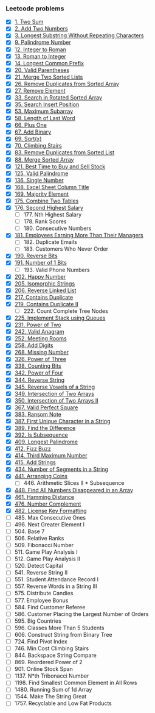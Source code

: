 ### Leetcode problems
* [x] [1\. Two Sum](1.py)
* [x] [2\. Add Two Numbers](2.py)
* [X] [3\. Longest Substring Without Repeating Characters](3.py)
* [X] [9\. Palindrome Number](9.py)
* [x] [12\. Integer to Roman](12.py)
* [x] [13\. Roman to Integer](13.py)
* [x] [14\. Longest Common Prefix](14.py)
* [x] [20\. Valid Parentheses](20.py)
* [x] [21\. Merge Two Sorted Lists](21.py)
* [x] [26\. Remove Duplicates from Sorted Array](26.py)
* [x] [27\. Remove Element](27.py)
* [x] [33\. Search in Rotated Sorted Array](33.py)
* [x] [35\. Search Insert Position](35.py)
* [x] [53\. Maximum Subarray](53.py)
* [x] [58\. Length of Last Word](58.py)
* [x] [66\. Plus One](66.py)
* [x] [67\. Add Binary](67.py)
* [x] [69\. Sqrt(x)](69.py)
* [x] [70\. Climbing Stairs](70.py)
* [x] [83\. Remove Duplicates from Sorted List](83.py)
* [x] [88\. Merge Sorted Array](88.py)
* [x] [121\. Best Time to Buy and Sell Stock](121.py)
* [x] [125\. Valid Palindrome](125.py)
* [x] [136\. Single Number](136.py)
* [x] [168\. Excel Sheet Column Title](168.py)
* [x] [169\. Majority Element](169.py)
* [x] [175\. Combine Two Tables](175.sql)
* [x] [176\. Second Highest Salary](176.sql)
  * [ ] 177\. Nth Highest Salary
  * [ ] 178\. Rank Scores
  * [ ] 180\. Consecutive Numbers
* [X] [181\. Employees Earning More Than Their Managers](181.sql)
  * [ ] 182\. Duplicate Emails
  * [ ] 183\. Customers Who Never Order
* [x] [190\. Reverse Bits](190.py)
* [x] [191\. Number of 1 Bits](191.py)
  * [ ] 193\. Valid Phone Numbers
* [x] [202\. Happy Number](202.py)
* [x] [205\. Isomorphic Strings](205.py)
* [x] [206\. Reverse Linked List](206.py)
* [x] [217\. Contains Duplicate](217.py)
* [x] [219\. Contains Duplicate II](219.py)
  * [ ] 222\. Count Complete Tree Nodes
* [x] [225\. Implement Stack using Queues](225.py)
* [x] [231\. Power of Two](231.py)
* [x] [242\. Valid Anagram](242.py)
* [x] [252\. Meeting Rooms](252.py)
* [x] [258\. Add Digits](258.py)
* [x] [268\. Missing Number](268.py)
* [x] [326\. Power of Three](326.py)
* [x] [338\. Counting Bits](338.py)
* [x] [342\. Power of Four](342.py)
* [x] [344\. Reverse String](344.py)
* [x] [345\. Reverse Vowels of a String](345.py)
* [x] [349\. Intersection of Two Arrays](349.py)
* [x] [350\. Intersection of Two Arrays II](350.py)
* [x] [367\. Valid Perfect Square](367.py)
* [x] [383\. Ransom Note](383.py)
* [x] [387\. First Unique Character in a String](387.py)
* [x] [389\. Find the Difference](389.py)
* [x] [392\. Is Subsequence](392.py)
* [x] [409\. Longest Palindrome](409.py)
* [x] [412\. Fizz Buzz](412.py)
* [x] [414\. Third Maximum Number](414.py)
* [x] [415\. Add Strings](415.py)
* [x] [434\. Number of Segments in a String](434.py)
* [x] [441\. Arranging Coins](441.py)
  * [ ] 446\. Arithmetic Slices II * Subsequence
* [x] [448\. Find All Numbers Disappeared in an Array](448.py)
* [x] [461\. Hamming Distance](461.py)
* [X] [476\. Number Complement](476.py)
* [X] [482\. License Key Formatting](482.py)
* [ ] 485\. Max Consecutive Ones
* [ ] 496\. Next Greater Element I
* [ ] 504\. Base 7
* [ ] 506\. Relative Ranks
* [ ] 509\. Fibonacci Number
* [ ] 511\. Game Play Analysis I
* [ ] 512\. Game Play Analysis II
* [ ] 520\. Detect Capital
* [ ] 541\. Reverse String II
* [ ] 551\. Student Attendance Record I
* [ ] 557\. Reverse Words in a String III
* [ ] 575\. Distribute Candies
* [ ] 577\. Employee Bonus
* [ ] 584\. Find Customer Referee
* [ ] 586\. Customer Placing the Largest Number of Orders
* [ ] 595\. Big Countries
* [ ] 596\. Classes More Than 5 Students
* [ ] 606\. Construct String from Binary Tree
* [ ] 724\. Find Pivot Index
* [ ] 746\. Min Cost Climbing Stairs
* [ ] 844\. Backspace String Compare
* [ ] 869\. Reordered Power of 2
* [ ] 901\. Online Stock Span
* [ ] 1137\. N*th Tribonacci Number
* [ ] 1198\. Find Smallest Common Element in All Rows
* [ ] 1480\. Running Sum of 1d Array
* [ ] 1544\. Make The String Great
* [ ] 1757\. Recyclable and Low Fat Products
